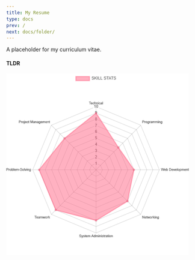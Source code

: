 ```yaml
---
title: My Resume
type: docs
prev: /
next: docs/folder/
---
```


A placeholder for my curriculum vitae.
  

#### TLDR

![radar chart](./../images/chart.png "My Capabilities Graph")


